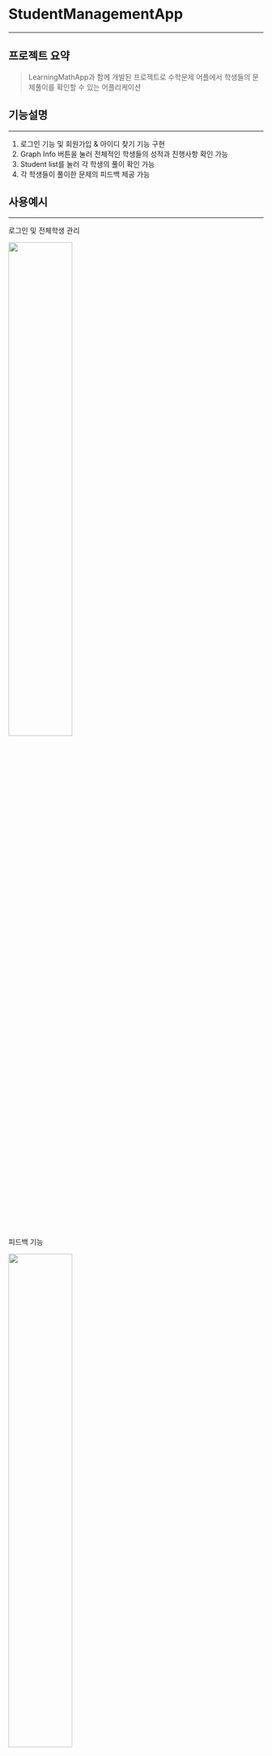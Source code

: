 # StudentManagementApp
------------
## 프로젝트 요약
> LearningMathApp과 함께 개발된 프로젝트로 수학문제 어플에서 학생들의 문제풀이를 확인할 수 있는 어플리케이션

## 기능설명
------------
1. 로그인 기능 및 회원가입 & 아이디 찾기 기능 구현
2. Graph Info 버튼을 눌러 전체적인 학생들의 성적과 진행사항 확인 가능
3. Student list를 눌러 각 학생의 풀이 확인 가능
4. 각 학생들이 풀이한 문제의 피드백 제공 가능

## 사용예시
------------
로그인 및 전체학생 관리

<img width="50%" src="https://github.com/DeveloperSeJin/StudentManagementApp/assets/114290488/e40c1fb3-69f1-445b-85ab-08765c212dee.gif">

피드백 기능

<img width="50%" src="https://github.com/DeveloperSeJin/StudentManagementApp/assets/114290488/7050a56f-79d3-4a37-a799-9ee347c1af24.gif">
